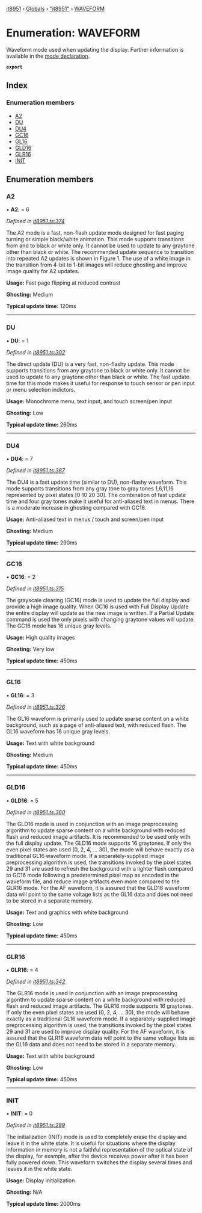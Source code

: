 [it8951](../README.md) › [Globals](../globals.md) › ["it8951"](../modules/_it8951_.md) › [WAVEFORM](_it8951_.waveform.md)

# Enumeration: WAVEFORM

Waveform mode used when updating the display. Further information is available in the [mode declaration](https://www.waveshare.com/w/upload/c/c4/E-paper-mode-declaration.pdf).

**`export`** 

## Index

### Enumeration members

* [A2](_it8951_.waveform.md#a2)
* [DU](_it8951_.waveform.md#du)
* [DU4](_it8951_.waveform.md#du4)
* [GC16](_it8951_.waveform.md#gc16)
* [GL16](_it8951_.waveform.md#gl16)
* [GLD16](_it8951_.waveform.md#gld16)
* [GLR16](_it8951_.waveform.md#glr16)
* [INIT](_it8951_.waveform.md#init)

## Enumeration members

###  A2

• **A2**: = 6

*Defined in [it8951.ts:374](https://github.com/gnzzz/IT8951/blob/fd2b990/lib/it8951.ts#L374)*

The A2 mode is a fast, non-flash update mode designed for fast paging turning or simple black/white
animation. This mode supports transitions from and to black or white only. It cannot be used to update to
any graytone other than black or white. The recommended update sequence to transition into repeated A2
updates is shown in Figure 1. The use of a white image in the transition from 4-bit to 1-bit images will
reduce ghosting and improve image quality for A2 updates.

**Usage:** Fast page flipping at reduced contrast

**Ghosting:** Medium

**Typical update time:** 120ms

___

###  DU

• **DU**: = 1

*Defined in [it8951.ts:302](https://github.com/gnzzz/IT8951/blob/fd2b990/lib/it8951.ts#L302)*

The direct update (DU) is a very fast, non-flashy update. This mode supports transitions from any graytone
to black or white only. It cannot be used to update to any graytone other than black or white. The fast
update time for this mode makes it useful for response to touch sensor or pen input or menu selection
indictors.

**Usage:** Monochrome menu, text input, and touch screen/pen input

**Ghosting:** Low

**Typical update time:** 260ms

___

###  DU4

• **DU4**: = 7

*Defined in [it8951.ts:387](https://github.com/gnzzz/IT8951/blob/fd2b990/lib/it8951.ts#L387)*

The DU4 is a fast update time (similar to DU), non-flashy waveform. This mode supports transitions from
any gray tone to gray tones 1,6,11,16 represented by pixel states [0 10 20 30]. The combination of fast
update time and four gray tones make it useful for anti-aliased text in menus. There is a moderate increase
in ghosting compared with GC16.

**Usage:** Anti-aliased text in menus / touch and screen/pen input

**Ghosting:** Medium

**Typical update time:** 290ms

___

###  GC16

• **GC16**: = 2

*Defined in [it8951.ts:315](https://github.com/gnzzz/IT8951/blob/fd2b990/lib/it8951.ts#L315)*

The grayscale clearing (GC16) mode is used to update the full display and provide a high image quality.
When GC16 is used with Full Display Update the entire display will update as the new image is written. If a
Partial Update command is used the only pixels with changing graytone values will update. The GC16 mode
has 16 unique gray levels.

**Usage:** High quality images

**Ghosting:** Very low

**Typical update time:** 450ms

___

###  GL16

• **GL16**: = 3

*Defined in [it8951.ts:326](https://github.com/gnzzz/IT8951/blob/fd2b990/lib/it8951.ts#L326)*

The GL16 waveform is primarily used to update sparse content on a white background, such as a page of
anti-aliased text, with reduced flash. The GL16 waveform has 16 unique gray levels.

**Usage:** Text with white background

**Ghosting:** Medium

**Typical update time:** 450ms

___

###  GLD16

• **GLD16**: = 5

*Defined in [it8951.ts:360](https://github.com/gnzzz/IT8951/blob/fd2b990/lib/it8951.ts#L360)*

The GLD16 mode is used in conjunction with an image preprocessing algorithm to update sparse content
on a white background with reduced flash and reduced image artifacts. It is recommended to be used only
with the full display update. The GLD16 mode supports 16 graytones. If only the even pixel states are used
(0, 2, 4, … 30), the mode will behave exactly as a traditional GL16 waveform mode. If a separately-supplied
image preprocessing algorithm is used, the transitions invoked by the pixel states 29 and 31 are used to
refresh the background with a lighter flash compared to GC16 mode following a predetermined pixel map
as encoded in the waveform file, and reduce image artifacts even more compared to the GLR16 mode. For
the AF waveform, it is assured that the GLD16 waveform data will point to the same voltage lists as the
GL16 data and does not need to be stored in a separate memory.

**Usage:** Text and graphics with white background

**Ghosting:** Low

**Typical update time:** 450ms

___

###  GLR16

• **GLR16**: = 4

*Defined in [it8951.ts:342](https://github.com/gnzzz/IT8951/blob/fd2b990/lib/it8951.ts#L342)*

The GLR16 mode is used in conjunction with an image preprocessing algorithm to update sparse content on
a white background with reduced flash and reduced image artifacts. The GLR16 mode supports 16
graytones. If only the even pixel states are used (0, 2, 4, … 30), the mode will behave exactly as a traditional
GL16 waveform mode. If a separately-supplied image preprocessing algorithm is used, the transitions
invoked by the pixel states 29 and 31 are used to improve display quality. For the AF waveform, it is
assured that the GLR16 waveform data will point to the same voltage lists as the GL16 data and does not
need to be stored in a separate memory.

**Usage:** Text with white background

**Ghosting:** Low

**Typical update time:** 450ms

___

###  INIT

• **INIT**: = 0

*Defined in [it8951.ts:289](https://github.com/gnzzz/IT8951/blob/fd2b990/lib/it8951.ts#L289)*

The initialization (INIT) mode is used to completely erase the display and leave it in the white state. It is
useful for situations where the display information in memory is not a faithful representation of the optical
state of the display, for example, after the device receives power after it has been fully powered down. This
waveform switches the display several times and leaves it in the white state.

**Usage:** Display initialization

**Ghosting:** N/A

**Typical update time:** 2000ms
